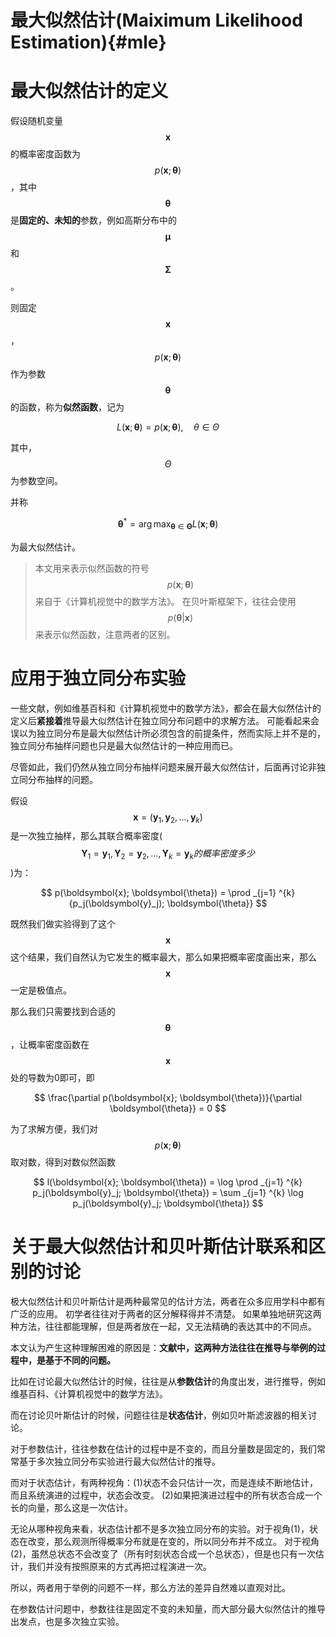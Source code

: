 最大似然估计(Maiximum Likelihood Estimation){#mle}
================================================

# 最大似然估计的定义

假设随机变量 $$ \boldsymbol{x} $$的概率密度函数为 $$ p(\boldsymbol{x};\boldsymbol{\theta}) $$，其中 $$ \boldsymbol{\theta} $$ 是<b>固定的、未知的</b>参数，例如高斯分布中的 $$ \boldsymbol{\mu} $$ 和 $$ \boldsymbol{\Sigma} $$ 。

则固定 $$ \boldsymbol{x} $$， $$ p(\boldsymbol{x}; \boldsymbol{\theta}) $$ 作为参数 $$ \boldsymbol{\theta} $$ 的函数，称为<b>似然函数</b>，记为

$$
L(\boldsymbol{x};\boldsymbol{\theta}) = p(\boldsymbol{x}; \boldsymbol{\theta}), \quad \theta \in \Theta
$$

其中， $$ \Theta $$ 为参数空间。

并称

$$
    \boldsymbol{\theta}^* = \arg \max _{\boldsymbol{\theta} \in \boldsymbol{\Theta}} {L(\boldsymbol{x};\boldsymbol{\theta})}
$$

为最大似然估计。

> 本文用来表示似然函数的符号 $$ p(\boldsymbol{x}; \boldsymbol{\theta}) $$来自于《计算机视觉中的数学方法》。
> 在贝叶斯框架下，往往会使用 $$ p( \boldsymbol{\theta} | \boldsymbol{x}) $$ 来表示似然函数，注意两者的区别。

# 应用于独立同分布实验

一些文献，例如维基百科和《计算机视觉中的数学方法》，都会在最大似然估计的定义后<b>紧接着</b>推导最大似然估计在独立同分布问题中的求解方法。
可能看起来会误以为独立同分布是最大似然估计所必须包含的前提条件，然而实际上并不是的，独立同分布抽样问题也只是最大似然估计的一种应用而已。

尽管如此，我们仍然从独立同分布抽样问题来展开最大似然估计，后面再讨论非独立同分布抽样的问题。

假设 $$ \boldsymbol{x} = (\boldsymbol{y}_1,\boldsymbol{y}_2,...,\boldsymbol{y}_k) $$ 是一次独立抽样，那么其联合概率密度( $$ \boldsymbol{Y}_1=\boldsymbol{y}_1, \boldsymbol{Y}_2 = \boldsymbol{y}_2,..., \boldsymbol{Y}_k=\boldsymbol{y}_k的概率密度多少 $$ )为：

$$
    p(\boldsymbol{x}; \boldsymbol{\theta}) = \prod _{j=1} ^{k} {p_j(\boldsymbol{y}_j); \boldsymbol{\theta}}
$$

既然我们做实验得到了这个 $$ \boldsymbol{x} $$这个结果，我们自然认为它发生的概率最大，那么如果把概率密度画出来，那么 $$ \boldsymbol{x} $$ 一定是极值点。

那么我们只需要找到合适的 $$ \boldsymbol{ \theta } $$，让概率密度函数在 $$ \boldsymbol{x} $$ 处的导数为0即可，即

$$
    \frac{\partial p(\boldsymbol{x}; \boldsymbol{\theta})}{\partial \boldsymbol{\theta}} = 0
$$

为了求解方便，我们对 $$ p(\boldsymbol{x}; \boldsymbol{\theta}) $$ 取对数，得到对数似然函数

$$
    l(\boldsymbol{x}; \boldsymbol{\theta}) = \log \prod _{j=1} ^{k} p_j(\boldsymbol{y}_j; \boldsymbol{\theta}) 
    = \sum _{j=1} ^{k} \log p_j(\boldsymbol{y}_j; \boldsymbol{\theta})
$$

# 关于最大似然估计和贝叶斯估计联系和区别的讨论

极大似然估计和贝叶斯估计是两种最常见的估计方法，两者在众多应用学科中都有广泛的应用。
初学者往往对于两者的区分解释得并不清楚。
如果单独地研究这两种方法，往往都能理解，但是两者放在一起，又无法精确的表达其中的不同点。

本文认为产生这种理解困难的原因是：<b>文献中，这两种方法往往在推导与举例的过程中，是基于不同的问题。</b>

比如在讨论最大似然估计的时候，往往是从<b>参数估计</b>的角度出发，进行推导，例如维基百科、《计算机视觉中的数学方法》。

而在讨论贝叶斯估计的时候，问题往往是<b>状态估计</b>，例如贝叶斯滤波器的相关讨论。

对于参数估计，往往参数在估计的过程中是不变的，而且分量数是固定的，我们常常基于多次独立同分布实验进行最大似然估计的推导。

而对于状态估计，有两种视角：(1)状态不会只估计一次，而是连续不断地估计，而且系统演进的过程中，状态会改变。
(2)如果把演进过程中的所有状态合成一个长的向量，那么这是一次估计。

无论从哪种视角来看，状态估计都不是多次独立同分布的实验。对于视角(1)，状态在改变，那么观测所得概率分布就是在变的，所以同分布并不成立。
对于视角(2)，虽然总状态不会改变了（所有时刻状态合成一个总状态），但是也只有一次估计，我们并没有按照原来的方式再把过程演进一次。

所以，两者用于举例的问题不一样，那么方法的差异自然难以直观对比。


在参数估计问题中，参数往往是固定不变的未知量，而大部分最大似然估计的推导出发点，也是多次独立实验。

